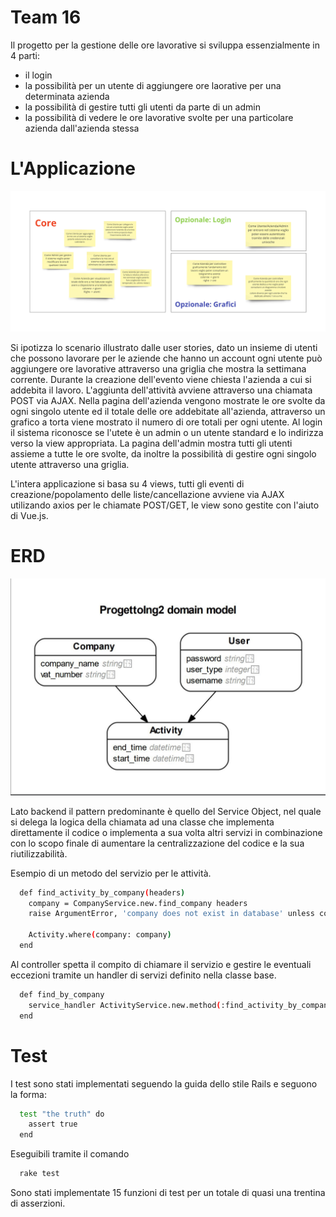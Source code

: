 # Team 16
Il progetto per la gestione delle ore lavorative si sviluppa essenzialmente in 4 parti:
 - il login
 - la possibilità per un utente di aggiungere ore laorative per una determinata azienda
 - la possibilità di gestire tutti gli utenti da parte di un admin
 - la possibilità di vedere le ore lavorative svolte per una particolare azienda dall'azienda stessa
 
 # L'Applicazione
 
 ![user_stories](./Team16.jpg)
 
Si ipotizza lo scenario illustrato dalle user stories, dato un insieme di utenti che possono lavorare per le aziende che hanno un account ogni utente può aggiungere ore lavorative attraverso una griglia che mostra la settimana corrente. Durante la creazione dell'evento viene chiesta l'azienda a cui si addebita il lavoro. L'aggiunta dell'attività avviene attraverso una chiamata POST via AJAX. Nella pagina dell'azienda vengono mostrate le ore svolte da ogni singolo utente ed il totale delle ore addebitate all'azienda, attraverso un grafico a torta viene mostrato il numero di ore totali per ogni utente. Al login il sistema riconosce se l'utete è un admin o un utente standard e lo indirizza verso la view appropriata. La pagina dell'admin mostra tutti gli utenti assieme a tutte le ore svolte, da inoltre la possibilità di gestire ogni singolo utente attraverso una griglia.

L'intera applicazione si basa su 4 views, tutti gli eventi di creazione/popolamento delle liste/cancellazione avviene via AJAX utilizando axios per le chiamate POST/GET, le view sono gestite con l'aiuto di Vue.js.

# ERD
![erd](./photo5866381940414852152.jpg)

Lato backend il pattern predominante è quello del Service Object, nel quale si delega la logica della chiamata ad una classe che implementa direttamente il codice o implementa a sua volta altri servizi in combinazione con lo scopo finale di aumentare la centralizzazione del codice e la sua riutilizzabilità.

Esempio di un metodo del servizio per le attività.
```sh
  def find_activity_by_company(headers)
    company = CompanyService.new.find_company headers
    raise ArgumentError, 'company does not exist in database' unless company

    Activity.where(company: company)
  end
```

Al controller spetta il compito di chiamare il servizio e gestire le eventuali eccezioni tramite un handler di servizi definito nella classe base.
```sh
  def find_by_company
    service_handler ActivityService.new.method(:find_activity_by_company), request.headers
  end
```

# Test

I test sono stati implementati seguendo la guida dello stile Rails e seguono la forma:

```sh
  test "the truth" do
    assert true
  end
```

Eseguibili tramite il comando
```sh
  rake test
```

Sono stati implementate 15 funzioni di test per un totale di quasi una trentina di asserzioni.
